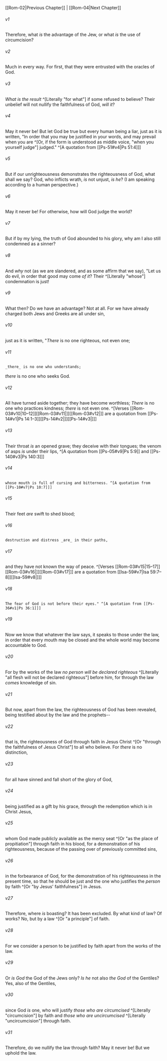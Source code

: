 ﻿---
aliases:
  - Romans 3
---

[[Rom-02|Previous Chapter]] | [[Rom-04|Next Chapter]]

###### v1
Therefore, what _is_ the advantage of the Jew, or what _is_ the use of circumcision?

###### v2
Much in every way. For first, that they were entrusted with the oracles of God.

###### v3
_What is the result_ ^[Literally "for what"] if some refused to believe? Their unbelief will not nullify the faithfulness of God, _will it_?

###### v4
May it never be! But let God be true but every human being a liar, just as it is written,
"In order that you may be justified in your words,
and may prevail when you are ^[Or, if the form is understood as middle voice, "when you yourself judge"] judged." ^[A quotation from [[Ps-51#v4|Ps 51:4]]]

###### v5
But if our unrighteousness demonstrates the righteousness of God, what shall we say? God, who inflicts wrath, _is_ not unjust, _is he_? (I am speaking according to a human perspective.)

###### v6
May it never be! For otherwise, how will God judge the world?

###### v7
But if by my lying, the truth of God abounded to his glory, why am I also still condemned as a sinner?

###### v8
And _why_ not (as we are slandered, and as some affirm that we say), "Let us do evil, in order that good may come _of it_? Their ^[Literally "whose"] condemnation is just!

###### v9
What then? Do we have an advantage? Not at all. For we have already charged both Jews and Greeks are all under sin,

###### v10
just as it is written,
"_There_ is no one righteous, not even one;

###### v11
    _there_ is no one who understands;
_there_ is no one who seeks God.

###### v12
All have turned aside together; they have become worthless;
_There_ is no one who practices kindness;
_there_ is not even one. ^[Verses [[Rom-03#v10|10–12]][[Rom-03#v11|]][[Rom-03#v12|]] are a quotation from [[Ps-14#v1|Ps 14:1–3]][[Ps-14#v2|]][[Ps-14#v3|]]]

###### v13
Their throat _is_ an opened grave;
they deceive with their tongues;
the venom of asps _is_ under their lips, ^[A quotation from [[Ps-05#v9|Ps 5:9]] and [[Ps-140#v3|Ps 140:3]]]

###### v14
    whose mouth is full of cursing and bitterness. ^[A quotation from [[Ps-10#v7|Ps 10:7]]]

###### v15
Their feet _are_ swift to shed blood;

###### v16
    destruction and distress _are_ in their paths,

###### v17
and they have not known the way of peace. ^[Verses [[Rom-03#v15|15–17]][[Rom-03#v16|]][[Rom-03#v17|]] are a quotation from [[Isa-59#v7|Isa 59:7–8]][[Isa-59#v8|]]]

###### v18
    The fear of God is not before their eyes." ^[A quotation from [[Ps-36#v1|Ps 36:1]]]

###### v19
Now we know that whatever the law says, it speaks to those under the law, in order that every mouth may be closed and the whole world may become accountable to God.

###### v20
For by the works of the law _no person will be declared righteous_ ^[Literally "all flesh will not be declared righteous"] before him, for through the law _comes_ knowledge of sin.

###### v21
But now, apart from the law, the righteousness of God has been revealed, being testified about by the law and the prophets--

###### v22
that is, the righteousness of God through faith in Jesus Christ ^[Or "through the faithfulness of Jesus Christ"] to all who believe. For _there_ is no distinction,

###### v23
for all have sinned and fall short of the glory of God,

###### v24
being justified as a gift by his grace, through the redemption which is in Christ Jesus,

###### v25
whom God made publicly available as the mercy seat ^[Or "as the place of propitiation"] through faith in his blood, for a demonstration of his righteousness, because of the passing over of previously committed sins,

###### v26
in the forbearance of God, for the demonstration of his righteousness in the present time, so that he should be just and the one who justifies the _person_ by faith ^[Or "by Jesus' faithfulness"] in Jesus.

###### v27
Therefore, where _is_ boasting? It has been excluded. By what kind of law? Of works? No, but by a law ^[Or "a principle"] of faith.

###### v28
For we consider a person to be justified by faith apart from the works of the law.

###### v29
Or _is God_ the God of the Jews only? _Is he_ not also _the God_ of the Gentiles? Yes, also of the Gentiles,

###### v30
since God _is_ one, who will justify _those who are circumcised_ ^[Literally "circumcision"] by faith and _those who are uncircumcised_ ^[Literally "uncircumcision"] through faith.

###### v31
Therefore, do we nullify the law through faith? May it never be! But we uphold the law.
